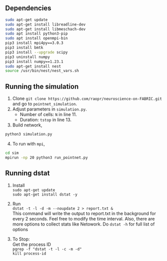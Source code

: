 
## Dependencies

```bash
sudo apt-get update 
sudo apt-get install libreadline-dev
sudo apt-get install libmeschach-dev
sudo apt install python3-pip
sudo apt install openmpi-bin
pip3 install mpi4py==3.0.3
pip3 install bmtk
pip3 install --upgrade scipy
pip3 uninstall numpy
pip3 install numpy==1.23.1
sudo apt-get install nest
source /usr/bin/nest/nest_vars.sh
```

## Running the simulation
1. Clone `git clone https://github.com/raopr/neuroscience-on-FABRIC.git` and go to `pointnet_simulation`.
2. Adjust parameters in `simulation.py`.
    - Number of cells: `N` in line 11.
    - Duration: `tstop` in line 13.
3. Build network,
```bash
python3 simulation.py
```
4. To run with `mpi`,
```bash
cd sim
mpirun -np 20 python3 run_pointnet.py
```

## Running dstat

1. Install 
<br>`sudo apt-get update`
<br>`sudo apt-get install dstat -y`

2. Run
<br>`dstat -t -l -d -m --noupdate 2 > report.txt &`
<br> This command will write the output to report.txt in the background for every 2 seconds. Feel free to modify the time interval. Also, there are more options to collect stats like Netowork. Do `dstat -h` for full list of options 

3. To Stop:
<br> Get the process ID
<br>`pgrep -f "dstat -t -l -c -m -d"`
<br>`kill process-id`
